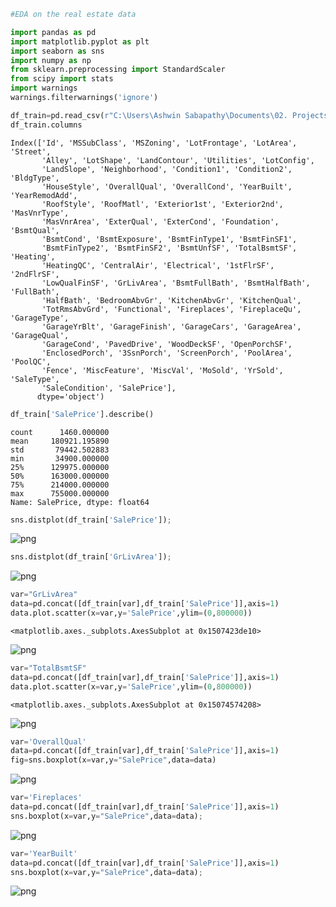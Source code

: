 

```python
#EDA on the real estate data

import pandas as pd
import matplotlib.pyplot as plt
import seaborn as sns
import numpy as np
from sklearn.preprocessing import StandardScaler
from scipy import stats
import warnings
warnings.filterwarnings('ignore')
```


```python
df_train=pd.read_csv(r"C:\Users\Ashwin Sabapathy\Documents\02. Projects\Research\Kaggle\Zillow Challenge\Input\all\train.csv")
df_train.columns
```




    Index(['Id', 'MSSubClass', 'MSZoning', 'LotFrontage', 'LotArea', 'Street',
           'Alley', 'LotShape', 'LandContour', 'Utilities', 'LotConfig',
           'LandSlope', 'Neighborhood', 'Condition1', 'Condition2', 'BldgType',
           'HouseStyle', 'OverallQual', 'OverallCond', 'YearBuilt', 'YearRemodAdd',
           'RoofStyle', 'RoofMatl', 'Exterior1st', 'Exterior2nd', 'MasVnrType',
           'MasVnrArea', 'ExterQual', 'ExterCond', 'Foundation', 'BsmtQual',
           'BsmtCond', 'BsmtExposure', 'BsmtFinType1', 'BsmtFinSF1',
           'BsmtFinType2', 'BsmtFinSF2', 'BsmtUnfSF', 'TotalBsmtSF', 'Heating',
           'HeatingQC', 'CentralAir', 'Electrical', '1stFlrSF', '2ndFlrSF',
           'LowQualFinSF', 'GrLivArea', 'BsmtFullBath', 'BsmtHalfBath', 'FullBath',
           'HalfBath', 'BedroomAbvGr', 'KitchenAbvGr', 'KitchenQual',
           'TotRmsAbvGrd', 'Functional', 'Fireplaces', 'FireplaceQu', 'GarageType',
           'GarageYrBlt', 'GarageFinish', 'GarageCars', 'GarageArea', 'GarageQual',
           'GarageCond', 'PavedDrive', 'WoodDeckSF', 'OpenPorchSF',
           'EnclosedPorch', '3SsnPorch', 'ScreenPorch', 'PoolArea', 'PoolQC',
           'Fence', 'MiscFeature', 'MiscVal', 'MoSold', 'YrSold', 'SaleType',
           'SaleCondition', 'SalePrice'],
          dtype='object')




```python
df_train['SalePrice'].describe()
```




    count      1460.000000
    mean     180921.195890
    std       79442.502883
    min       34900.000000
    25%      129975.000000
    50%      163000.000000
    75%      214000.000000
    max      755000.000000
    Name: SalePrice, dtype: float64




```python
sns.distplot(df_train['SalePrice']);
```


![png](output_3_0.png)



```python
sns.distplot(df_train['GrLivArea']);
```


![png](output_4_0.png)



```python
var="GrLivArea"
data=pd.concat([df_train[var],df_train['SalePrice']],axis=1)
data.plot.scatter(x=var,y='SalePrice',ylim=(0,800000))
```




    <matplotlib.axes._subplots.AxesSubplot at 0x1507423de10>




![png](output_5_1.png)



```python
var="TotalBsmtSF"
data=pd.concat([df_train[var],df_train['SalePrice']],axis=1)
data.plot.scatter(x=var,y='SalePrice',ylim=(0,800000))
```




    <matplotlib.axes._subplots.AxesSubplot at 0x15074574208>




![png](output_6_1.png)



```python
var='OverallQual'
data=pd.concat([df_train[var],df_train['SalePrice']],axis=1)
fig=sns.boxplot(x=var,y="SalePrice",data=data)
```


![png](output_7_0.png)



```python
var='Fireplaces'
data=pd.concat([df_train[var],df_train['SalePrice']],axis=1)
sns.boxplot(x=var,y="SalePrice",data=data);
```


![png](output_8_0.png)



```python
var='YearBuilt'
data=pd.concat([df_train[var],df_train['SalePrice']],axis=1)
sns.boxplot(x=var,y="SalePrice",data=data);
```


![png](output_9_0.png)

